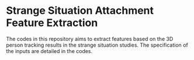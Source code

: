 # Strange Situation Attachment Feature Extraction

The codes in this repository aims to extract features based on the 3D person tracking results in the strange situation studies. The specification of the inputs are detailed in the codes.

